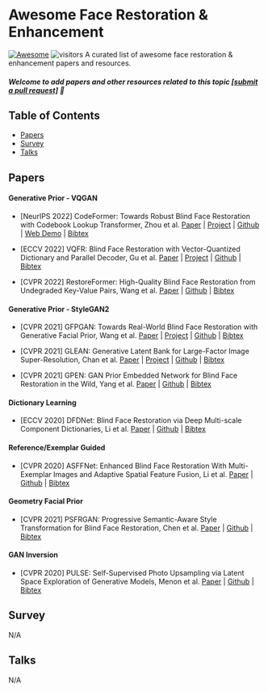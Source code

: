 # Awesome Face Restoration & Enhancement
[![Awesome](https://cdn.rawgit.com/sindresorhus/awesome/d7305f38d29fed78fa85652e3a63e154dd8e8829/media/badge.svg)](https://github.com/sindresorhus/awesome) ![visitors](https://visitor-badge.laobi.icu/badge?page_id=sczhou/Awesome-Face-Restoration)
A curated list of awesome face restoration & enhancement papers and resources. 

##### Welcome to add papers and other resources related to this topic [[submit a pull request]](https://github.com/yenchenlin/awesome-NeRF/blob/main/how-to-PR.md) :hugs:

## Table of Contents

- [Papers](#papers)
- [Survey](#survey)
- [Talks](#talks)



## Papers

#### Generative Prior - VQGAN
- [NeurIPS 2022] CodeFormer: Towards Robust Blind Face Restoration with Codebook Lookup Transformer, Zhou et al. [Paper](https://arxiv.org/abs/2206.11253) | [Project](https://shangchenzhou.com/projects/CodeFormer/) | [Github](https://github.com/sczhou/CodeFormer) | [Web Demo](https://huggingface.co/spaces/sczhou/CodeFormer) | [Bibtex](https://github.com/sczhou/Awesome-Face-Restoration/blob/main/citations/codeformer.txt)

- [ECCV 2022] VQFR: Blind Face Restoration with Vector-Quantized Dictionary and Parallel Decoder, Gu et al. [Paper](https://arxiv.org/abs/2205.06803) | [Project](https://ycgu.site/projects/vqfr/) | [Github](https://github.com/sczhou/CodeFormer) | [Bibtex](https://github.com/sczhou/Awesome-Face-Restoration/blob/main/citations/vqfr.txt)

- [CVPR 2022] RestoreFormer: High-Quality Blind Face Restoration from Undegraded Key-Value Pairs, Wang et al. [Paper](https://arxiv.org/abs/2201.06374) | [Github](https://github.com/wzhouxiff/RestoreFormer) | [Bibtex](https://github.com/sczhou/Awesome-Face-Restoration/blob/main/citations/vqfr.txt)

#### Generative Prior - StyleGAN2
- [CVPR 2021] GFPGAN: Towards Real-World Blind Face Restoration with Generative Facial Prior, Wang et al. [Paper](https://arxiv.org/abs/2101.04061) | [Project](https://xinntao.github.io/projects/gfpgan) | [Github](https://github.com/TencentARC/GFPGAN) | [Bibtex](https://github.com/sczhou/Awesome-Face-Restoration/blob/main/citations/gfpgan.txt)

- [CVPR 2021] GLEAN: Generative Latent Bank for Large-Factor Image Super-Resolution, Chan et al. [Paper](https://arxiv.org/abs/2012.00739) | [Project](https://mmlab-ntu.github.io/project/glean/) | [Github](https://github.com/open-mmlab/mmediting) | [Bibtex](https://github.com/sczhou/Awesome-Face-Restoration/blob/main/citations/glean.txt)

- [CVPR 2021] GPEN: GAN Prior Embedded Network for Blind Face Restoration in the Wild, Yang et al. [Paper](https://arxiv.org/abs/2105.06070) | [Github](https://github.com/yangxy/GPEN) | [Bibtex](https://github.com/sczhou/Awesome-Face-Restoration/blob/main/citations/gpen.txt)

#### Dictionary Learning
- [ECCV 2020] DFDNet: Blind Face Restoration via Deep Multi-scale Component Dictionaries, Li et al. [Paper](https://arxiv.org/abs/2008.00418) | [Github](https://github.com/csxmli2016/DFDNet) | [Bibtex](https://github.com/sczhou/Awesome-Face-Restoration/blob/main/citations/dfdnet.txt)

#### Reference/Exemplar Guided
- [CVPR 2020] ASFFNet: Enhanced Blind Face Restoration With Multi-Exemplar Images and Adaptive Spatial Feature Fusion, Li et al. [Paper](https://openaccess.thecvf.com/content_CVPR_2020/papers/Li_Enhanced_Blind_Face_Restoration_With_Multi-Exemplar_Images_and_Adaptive_Spatial_CVPR_2020_paper.pdf) | [Github](https://github.com/csxmli2016/ASFFNet) | [Bibtex](https://github.com/sczhou/Awesome-Face-Restoration/blob/main/citations/asffnet.txt)

#### Geometry Facial Prior
- [CVPR 2021] PSFRGAN: Progressive Semantic-Aware Style Transformation for Blind Face Restoration, Chen et al. [Paper](https://arxiv.org/abs/2009.08709) | [Github](https://github.com/chaofengc/PSFRGAN) | [Bibtex](https://github.com/sczhou/Awesome-Face-Restoration/blob/main/citations/psfrgan.txt)

#### GAN Inversion
- [CVPR 2020] PULSE: Self-Supervised Photo Upsampling via Latent Space Exploration of Generative Models, Menon et al. [Paper](https://arxiv.org/abs/2003.03808) | [Github](hhttps://github.com/adamian98/pulse) | [Bibtex](https://github.com/sczhou/Awesome-Face-Restoration/blob/main/citations/pulse.txt)



## Survey
N/A

## Talks
N/A